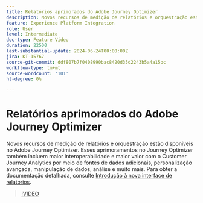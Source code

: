 ```yaml
---
title: Relatórios aprimorados do Adobe Journey Optimizer
description: Novos recursos de medição de relatórios e orquestração estão disponíveis no Adobe Journey Optimizer. Esses aprimoramentos no Journey Optimizer também incluem maior interoperabilidade e maior valor com o Customer Journey Analytics por meio de fontes de dados adicionais, personalização avançada, manipulação de dados, análise e muito mais.
feature: Experience Platform Integration
role: User
level: Intermediate
doc-type: Feature Video
duration: 22500
last-substantial-update: 2024-06-24T00:00:00Z
jira: KT-15767
source-git-commit: ddf807b7f0408990bac8420d35d2243b5a4a15bc
workflow-type: tm+mt
source-wordcount: '101'
ht-degree: 0%

---
```



# Relatórios aprimorados do Adobe Journey Optimizer

Novos recursos de medição de relatórios e orquestração estão disponíveis no Adobe Journey Optimizer. Esses aprimoramentos no Journey Optimizer também incluem maior interoperabilidade e maior valor com o Customer Journey Analytics por meio de fontes de dados adicionais, personalização avançada, manipulação de dados, análise e muito mais. Para obter a documentação detalhada, consulte [Introdução à nova interface de relatórios](https://experienceleague.adobe.com/en/docs/journey-optimizer/using/channel-report/report-gs-cja).

>[!VIDEO](https://video.tv.adobe.com/v/3430413/?learn=on)
